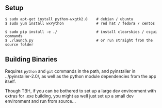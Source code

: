 
Setup
-----
```
$ sudo apt-get install python-wxgtk2.8    # debian / ubuntu
$ sudo yum install wxPython               # red hat / fedora / centos

$ sudo pip install -e ./                  # install clearskies / csgui commands
$ ./launch.py                             # or run straight from the source folder
```

Building Binaries
-----------------
Requires `python` and `git` commands in the path, and pyinstaller in
../pyinstaller-2.0/, as well as the python module dependencies from
the app itself.

Though TBH, if you can be bothered to set up a large dev environment
with extras for .exe building, you might as well just set up a small
dev environment and run from source...

